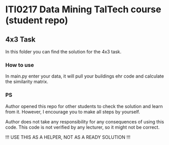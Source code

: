 # ITI0217 Data Mining TalTech course (student repo)
## 4x3 Task
In this folder you can find the solution for the 4x3 task.
### How to use
In main.py enter your data, it will pull your buildings ehr code and calculate the similarity matrix.
### PS
Author opened this repo for other students to check the solution and learn from it. However, I encourage you to make all steps by yourself. 

Author does not take any responsibility for any consequences of using this code.
This code is not verified by any lecturer, so it might not be correct.

!!! USE THIS AS A HELPER, NOT AS A READY SOLUTION !!!